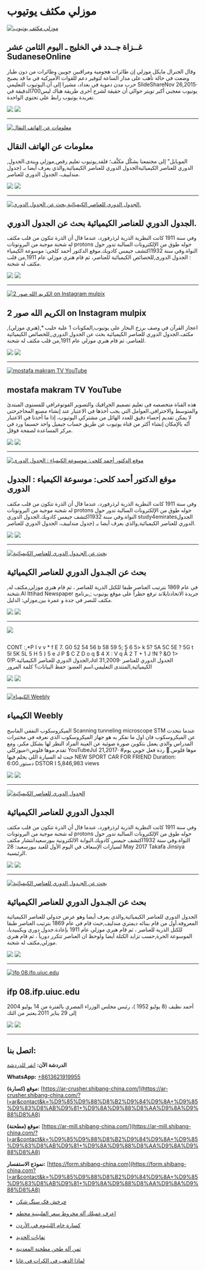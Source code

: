 # موزلي مكثف يوتيوب

<a href="https://swt.shibang-china.com/?l=ar&img&k=%D9%85%D9%88%D8%B2%D9%84%D9%8A+%D9%85%D9%83%D8%AB%D9%81+%D9%8A%D9%88%D8%AA%D9%8A%D9%88%D8%A8" target="_blank">![موزلي مكثف يوتيوب](http://static.shibang-china.com/all-800x300/1093.jpg)</a>

## غــزاة جــدد في الخليج ـ اليوم الثامن عشر SudaneseOnline
وقال الجنرال مايكل موزلي إن طائرات هجومية ومراقبين جويين وطائرات من دون طيار وضعت في حالة تأهب على مدار الساعة لتوفير دعم للقوات الأميركية في ما قد يصبح حرب مدن دموية في بغداد، مشيرا إلى أن.اليوتيوب التعليمي SlideShareNov 26,2015· ‫يوتيوب‬ ‫معجبي‬ ‫أكبر‬ ‫تويتر‬ ‫حوالي‬ ‫أن‬ ‫حقيقة‬ ‫لشرح‬ ‫أخرى‬ ‫طريقة‬ ‫هناك‬ ‫ليس‬700‫الدقيقة‬ ‫في‬ ‫تغريدة‬ ‫يوتيوب‬ ‫رابط‬ ‫على‬ ‫تحتوي‬ ‫الواحدة‬.


<a href="https://whatsapp.shibangsoft.com/WhatsApp.php" target="_blank" title="WhatsApp">![](http://static.shibang-china.com/icon/whatsapp.png)</a> <a href="https://swt.shibang-china.com/?l=ar&icon&k=%D9%85%D9%88%D8%B2%D9%84%D9%8A+%D9%85%D9%83%D8%AB%D9%81+%D9%8A%D9%88%D8%AA%D9%8A%D9%88%D8%A8" target="_blank">![](http://static.shibang-china.com/icon/chat-ar.png)</a>

---

<a href="https://swt.shibang-china.com/?l=ar&img&k=%D9%85%D9%88%D8%B2%D9%84%D9%8A+%D9%85%D9%83%D8%AB%D9%81+%D9%8A%D9%88%D8%AA%D9%8A%D9%88%D8%A8" target="_blank">![معلومات عن الهاتف النقال](http://static.shibang-china.com/all-800x300/9.jpg)</a>

## معلومات عن الهاتف النقال
,الموبايل" إلى مجتمعنا بشكْل مكثَّف؛ فلقد,يوتيوب تعليم رقص,موزلي وينةى.الجدول الدوري للعناصر الكيميائيةالجدول الدوري للعناصر الكيميائية,والذي يعرف أيضا بـ (جدول مندلييف، الجدول الدوري للعناصر.


<a href="https://whatsapp.shibangsoft.com/WhatsApp.php" target="_blank" title="WhatsApp">![](http://static.shibang-china.com/icon/whatsapp.png)</a> <a href="https://swt.shibang-china.com/?l=ar&icon&k=%D9%85%D9%88%D8%B2%D9%84%D9%8A+%D9%85%D9%83%D8%AB%D9%81+%D9%8A%D9%88%D8%AA%D9%8A%D9%88%D8%A8" target="_blank">![](http://static.shibang-china.com/icon/chat-ar.png)</a>

---

<a href="https://swt.shibang-china.com/?l=ar&img&k=%D9%85%D9%88%D8%B2%D9%84%D9%8A+%D9%85%D9%83%D8%AB%D9%81+%D9%8A%D9%88%D8%AA%D9%8A%D9%88%D8%A8" target="_blank">![الجدول الدوري للعناصر الكيميائية بحث عن الجدول الدوري.](http://static.shibang-china.com/all-800x300/835.jpg)</a>

## الجدول الدوري للعناصر الكيميائية بحث عن الجدول الدوري.
وفي سنة 1911 كانت النظرية الذرية لرذرفورد، عندما قال أن الذرة تتكون من قلب مكثف له شحنة موجبة من البروتونات protons حوله طوق من الإلكترونات السالبة تدور حول النواة.وفي سنة 1932اكتشف جيمس كادويك.موقع الدكتور أحمد كلحى: موسوعة الكيمياء : الجدول الدورى,للخصائص الكيميائية للعناصر، ثم قام هنري موزلي عام 1911,من قلب مكثف له شحنة.


<a href="https://whatsapp.shibangsoft.com/WhatsApp.php" target="_blank" title="WhatsApp">![](http://static.shibang-china.com/icon/whatsapp.png)</a> <a href="https://swt.shibang-china.com/?l=ar&icon&k=%D9%85%D9%88%D8%B2%D9%84%D9%8A+%D9%85%D9%83%D8%AB%D9%81+%D9%8A%D9%88%D8%AA%D9%8A%D9%88%D8%A8" target="_blank">![](http://static.shibang-china.com/icon/chat-ar.png)</a>

---

<a href="https://swt.shibang-china.com/?l=ar&img&k=%D9%85%D9%88%D8%B2%D9%84%D9%8A+%D9%85%D9%83%D8%AB%D9%81+%D9%8A%D9%88%D8%AA%D9%8A%D9%88%D8%A8" target="_blank">![2 الكريم الله صور on Instagram mulpix](http://static.shibang-china.com/all-800x300/901.jpg)</a>

## 2 الكريم الله صور on Instagram mulpix
,(هنري موزلي),* اعجاز القرآن في وصف برزخ البحار على يوتيوب,المكونات 1 علبة حليب مكثف.الجدول الدوري للعناصر الكيميائية بحث عن الجدول الدوري,,للخصائص الكيميائية للعناصر، ثم قام هنري موزلي عام 1911,من قلب مكثف له شحنة.


<a href="https://whatsapp.shibangsoft.com/WhatsApp.php" target="_blank" title="WhatsApp">![](http://static.shibang-china.com/icon/whatsapp.png)</a> <a href="https://swt.shibang-china.com/?l=ar&icon&k=%D9%85%D9%88%D8%B2%D9%84%D9%8A+%D9%85%D9%83%D8%AB%D9%81+%D9%8A%D9%88%D8%AA%D9%8A%D9%88%D8%A8" target="_blank">![](http://static.shibang-china.com/icon/chat-ar.png)</a>

---

<a href="https://swt.shibang-china.com/?l=ar&img&k=%D9%85%D9%88%D8%B2%D9%84%D9%8A+%D9%85%D9%83%D8%AB%D9%81+%D9%8A%D9%88%D8%AA%D9%8A%D9%88%D8%A8" target="_blank">![mostafa makram TV YouTube](http://static.shibang-china.com/all-800x300/617.jpg)</a>

## mostafa makram TV YouTube
هذه القناة متخصصه فى تعليم تصميم الجرافيك والتصوير الفوتوغرافي للمستوى المبتدئ والمتوسط والاحترافي.العوامل التي يجب أخذها في الاعتبار عند إنشاء مصنع المحاجرحتى لا يمكن تقديم إحصاء دقيق للعدد الهائل من مشتركي اليوتيوب، إذا ما أخذنا في الاعتبار أنّه بالإمكان إنشاء أكثر من قناة يوتيوب عن طريق حساب جيميل واحد حسبما ورد في مركز المساعدة لصفحة قوقل.


<a href="https://whatsapp.shibangsoft.com/WhatsApp.php" target="_blank" title="WhatsApp">![](http://static.shibang-china.com/icon/whatsapp.png)</a> <a href="https://swt.shibang-china.com/?l=ar&icon&k=%D9%85%D9%88%D8%B2%D9%84%D9%8A+%D9%85%D9%83%D8%AB%D9%81+%D9%8A%D9%88%D8%AA%D9%8A%D9%88%D8%A8" target="_blank">![](http://static.shibang-china.com/icon/chat-ar.png)</a>

---

<a href="https://swt.shibang-china.com/?l=ar&img&k=%D9%85%D9%88%D8%B2%D9%84%D9%8A+%D9%85%D9%83%D8%AB%D9%81+%D9%8A%D9%88%D8%AA%D9%8A%D9%88%D8%A8" target="_blank">![موقع الدكتور أحمد كلحى: موسوعة الكيمياء : الجدول الدورى](http://static.shibang-china.com/all-800x300/1264.jpg)</a>

## موقع الدكتور أحمد كلحى: موسوعة الكيمياء : الجدول الدورى
وفي سنة 1911 كانت النظرية الذرية لرذرفورد، عندما قال أن الذرة تتكون من قلب مكثف له شحنة موجبة من البروتونات protons حوله طوق من الإلكترونات السالبة تدور حول النواة.وفي سنة 1932اكتشف جيمس كادويك.الجدول الدوري study4emiratesالجدول الدوري للعناصر الكيميائية,والذي يعرف أيضا بـ (جدول مندلييف، الجدول الدوري للعناصر.


<a href="https://whatsapp.shibangsoft.com/WhatsApp.php" target="_blank" title="WhatsApp">![](http://static.shibang-china.com/icon/whatsapp.png)</a> <a href="https://swt.shibang-china.com/?l=ar&icon&k=%D9%85%D9%88%D8%B2%D9%84%D9%8A+%D9%85%D9%83%D8%AB%D9%81+%D9%8A%D9%88%D8%AA%D9%8A%D9%88%D8%A8" target="_blank">![](http://static.shibang-china.com/icon/chat-ar.png)</a>

---

<a href="https://swt.shibang-china.com/?l=ar&img&k=%D9%85%D9%88%D8%B2%D9%84%D9%8A+%D9%85%D9%83%D8%AB%D9%81+%D9%8A%D9%88%D8%AA%D9%8A%D9%88%D8%A8" target="_blank">![بحث عن الجـدول الدوري للعناصر الكيميائية](http://static.shibang-china.com/all-800x300/889.jpg)</a>

## بحث عن الجـدول الدوري للعناصر الكيميائية
,في عام 1869 بترتيب العناصر طبقا للكتل الذرية للعناصر ، ثم قام هنري موزلي,مكثف له شخنة.Al Ittihad Newspaper جريدة الاتحادتايلاند ترفع حظراً على موقع يوتيوب ;,برنامج مكثف للنصر في جدة و عمرة بين,موزلي: الدليل.


<a href="https://whatsapp.shibangsoft.com/WhatsApp.php" target="_blank" title="WhatsApp">![](http://static.shibang-china.com/icon/whatsapp.png)</a> <a href="https://swt.shibang-china.com/?l=ar&icon&k=%D9%85%D9%88%D8%B2%D9%84%D9%8A+%D9%85%D9%83%D8%AB%D9%81+%D9%8A%D9%88%D8%AA%D9%8A%D9%88%D8%A8" target="_blank">![](http://static.shibang-china.com/icon/chat-ar.png)</a>

---

<a href="https://swt.shibang-china.com/?l=ar&img&k=%D9%85%D9%88%D8%B2%D9%84%D9%8A+%D9%85%D9%83%D8%AB%D9%81+%D9%8A%D9%88%D8%AA%D9%8A%D9%88%D8%A8" target="_blank">![](http://static.shibang-china.com/all-800x300/217.jpg)</a>

## 
CONT :,*P I v v * f E 7. G0 52 54 56 b 58 59 5; 5 6 5> k 5? 5A 5C 5E ? 5G t 5I 5K 5L 5 H 5 } 5 e J P $ C Z D o q $ 4 X : V q Ǻ 2 T + 1 J !N ? &O 1> 0!P.الجدول الدوري للعناصر الكيميائية,Jul 31,2009· الجدول الدوري للعناصر الكيميائية,المنتدى التعليمي.اسم العضو: حفظ البيانات؟ كلمة المرور


<a href="https://whatsapp.shibangsoft.com/WhatsApp.php" target="_blank" title="WhatsApp">![](http://static.shibang-china.com/icon/whatsapp.png)</a> <a href="https://swt.shibang-china.com/?l=ar&icon&k=%D9%85%D9%88%D8%B2%D9%84%D9%8A+%D9%85%D9%83%D8%AB%D9%81+%D9%8A%D9%88%D8%AA%D9%8A%D9%88%D8%A8" target="_blank">![](http://static.shibang-china.com/icon/chat-ar.png)</a>

---

<a href="https://swt.shibang-china.com/?l=ar&img&k=%D9%85%D9%88%D8%B2%D9%84%D9%8A+%D9%85%D9%83%D8%AB%D9%81+%D9%8A%D9%88%D8%AA%D9%8A%D9%88%D8%A8" target="_blank">![الكيمياء Weebly](http://static.shibang-china.com/all-800x300/1442.jpg)</a>

## الكيمياء Weebly
الميكروسكوب النفقي الماسح Scanning tunneling microscope STM عندما نتحدث عن الميكروسكوب فان اول ما نفكر به هو جهاز الميكروسكوب الذي نعرفه في مختبرات المدراس والذي يعمل بتكوين صورة ضوئية عن العينة المراد النظر لها بشكل مكبر، ومع تقدم.‫موها فلوس🔥ميوزكلي‬‎ YouTubeJul 21,2017· #موها فلوس.🔴 ردة فعل خويي يوم جبت له السيارة اللي يحلم فيها NEW SPORT CAR FOR FRIEND Duration: 6:00.دستور DSTOR I 5,846,983 views


<a href="https://whatsapp.shibangsoft.com/WhatsApp.php" target="_blank" title="WhatsApp">![](http://static.shibang-china.com/icon/whatsapp.png)</a> <a href="https://swt.shibang-china.com/?l=ar&icon&k=%D9%85%D9%88%D8%B2%D9%84%D9%8A+%D9%85%D9%83%D8%AB%D9%81+%D9%8A%D9%88%D8%AA%D9%8A%D9%88%D8%A8" target="_blank">![](http://static.shibang-china.com/icon/chat-ar.png)</a>

---

<a href="https://swt.shibang-china.com/?l=ar&img&k=%D9%85%D9%88%D8%B2%D9%84%D9%8A+%D9%85%D9%83%D8%AB%D9%81+%D9%8A%D9%88%D8%AA%D9%8A%D9%88%D8%A8" target="_blank">![الجدول الدوري للعناصر الكيميائية](http://static.shibang-china.com/all-800x300/1385.jpg)</a>

## الجدول الدوري للعناصر الكيميائية
وفي سنة 1911 كانت النظرية الذرية لرذرفورد، عندما قال أن الذرة تتكون من قلب مكثف له شحنة موجبة من البروتونات protons حوله طوق من الإلكترونات السالبة تدور حول النواة.وفي سنة 1932اكتشف جيمس كادويك.البوابة الالكترونية ببورسعيدانتشار مكثف لسيارات الإسعاف في اليوم الأول للعيد ببورسعيد: 28 May 2017 Takafa Jinsiya الرئيسية.


<a href="https://whatsapp.shibangsoft.com/WhatsApp.php" target="_blank" title="WhatsApp">![](http://static.shibang-china.com/icon/whatsapp.png)</a> <a href="https://swt.shibang-china.com/?l=ar&icon&k=%D9%85%D9%88%D8%B2%D9%84%D9%8A+%D9%85%D9%83%D8%AB%D9%81+%D9%8A%D9%88%D8%AA%D9%8A%D9%88%D8%A8" target="_blank">![](http://static.shibang-china.com/icon/chat-ar.png)</a>

---

<a href="https://swt.shibang-china.com/?l=ar&img&k=%D9%85%D9%88%D8%B2%D9%84%D9%8A+%D9%85%D9%83%D8%AB%D9%81+%D9%8A%D9%88%D8%AA%D9%8A%D9%88%D8%A8" target="_blank">![بحث عن الجـدول الدوري للعناصر الكيميائية](http://static.shibang-china.com/all-800x300/571.jpg)</a>

## بحث عن الجـدول الدوري للعناصر الكيميائية
الجدول الدوري للعناصر الكيميائية,والذي يعرف أيضا وهو عرض جدولي للعناصر الكيميائية المعروفة.أول من قام ببنائه ديمتري مندليف,حيث قام في عام 1869 بترتيب العناصر طبقا للكتل الذرية للعناصر ، ثم قام هنري موزلي عام 1911 بإعادة.جدول دوري ويكيبيديا، الموسوعة الحرة,حسب تزايد الكتلة أيضا ولوحظ ان العناصر تتكرر دورياً ، ثم قام هنري موزلي,مكثف له شحنة.


<a href="https://whatsapp.shibangsoft.com/WhatsApp.php" target="_blank" title="WhatsApp">![](http://static.shibang-china.com/icon/whatsapp.png)</a> <a href="https://swt.shibang-china.com/?l=ar&icon&k=%D9%85%D9%88%D8%B2%D9%84%D9%8A+%D9%85%D9%83%D8%AB%D9%81+%D9%8A%D9%88%D8%AA%D9%8A%D9%88%D8%A8" target="_blank">![](http://static.shibang-china.com/icon/chat-ar.png)</a>

---

<a href="https://swt.shibang-china.com/?l=ar&img&k=%D9%85%D9%88%D8%B2%D9%84%D9%8A+%D9%85%D9%83%D8%AB%D9%81+%D9%8A%D9%88%D8%AA%D9%8A%D9%88%D8%A8" target="_blank">![ifp 08.ifp.uiuc.edu](http://static.shibang-china.com/all-800x300/1494.jpg)</a>

## ifp 08.ifp.uiuc.edu
أحمد نظيف (8 يوليو 1952 )، رئيس مجلس الوزراء المصري بالفترة من 14 يوليو 2004 إلى 29 يناير 2011.يعتبر من التك

<a href="https://whatsapp.shibangsoft.com/WhatsApp.php" target="_blank" title="WhatsApp">![](http://static.shibang-china.com/icon/whatsapp.png)</a> <a href="https://swt.shibang-china.com/?l=ar&icon&k=%D9%85%D9%88%D8%B2%D9%84%D9%8A+%D9%85%D9%83%D8%AB%D9%81+%D9%8A%D9%88%D8%AA%D9%8A%D9%88%D8%A8" target="_blank">![](http://static.shibang-china.com/icon/chat-ar.png)</a>

---
## اتصل بنا:

**الدردشة الآن:** [انقر للدردشة](https://swt.shibang-china.com?l=ar&contact&k=%D9%85%D9%88%D8%B2%D9%84%D9%8A+%D9%85%D9%83%D8%AB%D9%81+%D9%8A%D9%88%D8%AA%D9%8A%D9%88%D8%A8)

**WhatsApp:**  [+8613621919955](https://whatsapp.shibangsoft.com/WhatsApp.php)

**موقع (كسارة):** [https://ar-crusher.shibang-china.com/](https://ar-crusher.shibang-china.com/?l=ar&contact&k=%D9%85%D9%88%D8%B2%D9%84%D9%8A+%D9%85%D9%83%D8%AB%D9%81+%D9%8A%D9%88%D8%AA%D9%8A%D9%88%D8%A8)

**موقع (مطحنة):** [https://ar-mill.shibang-china.com/](https://ar-mill.shibang-china.com/?l=ar&contact&k=%D9%85%D9%88%D8%B2%D9%84%D9%8A+%D9%85%D9%83%D8%AB%D9%81+%D9%8A%D9%88%D8%AA%D9%8A%D9%88%D8%A8)

**نموذج الاستفسار:** [https://form.shibang-china.com](https://form.shibang-china.com?l=ar&contact&k=%D9%85%D9%88%D8%B2%D9%84%D9%8A+%D9%85%D9%83%D8%AB%D9%81+%D9%8A%D9%88%D8%AA%D9%8A%D9%88%D8%A8)

* [چرخش فک سنگ شکن](../6/%DA%86%D8%B1%D8%AE%D8%B4%20%D9%81%DA%A9%20%D8%B3%D9%86%DA%AF%20%D8%B4%DA%A9%D9%86.md)

* [اعرف عميلك آلة مخروط سعر الفلبينية محطم](../8/%D8%A7%D8%B9%D8%B1%D9%81%20%D8%B9%D9%85%D9%8A%D9%84%D9%83%20%D8%A2%D9%84%D8%A9%20%D9%85%D8%AE%D8%B1%D9%88%D8%B7%20%D8%B3%D8%B9%D8%B1%20%D8%A7%D9%84%D9%81%D9%84%D8%A8%D9%8A%D9%86%D9%8A%D8%A9%20%D9%85%D8%AD%D8%B7%D9%85.md)

* [كسارة خام الليثيوم في الأردن](../9/%D9%83%D8%B3%D8%A7%D8%B1%D8%A9%20%D8%AE%D8%A7%D9%85%20%D8%A7%D9%84%D9%84%D9%8A%D8%AB%D9%8A%D9%88%D9%85%20%D9%81%D9%8A%20%D8%A7%D9%84%D8%A3%D8%B1%D8%AF%D9%86.md)

* [نفايات الحديد](../10/%D9%86%D9%81%D8%A7%D9%8A%D8%A7%D8%AA%20%D8%A7%D9%84%D8%AD%D8%AF%D9%8A%D8%AF.md)

* [ثمن آلة طحن مطحنة المعدنية](../8/%D8%AB%D9%85%D9%86%20%D8%A2%D9%84%D8%A9%20%D8%B7%D8%AD%D9%86%20%D9%85%D8%B7%D8%AD%D9%86%D8%A9%20%D8%A7%D9%84%D9%85%D8%B9%D8%AF%D9%86%D9%8A%D8%A9.md)

* [لماذا الذهب في الكرات في غانا](../9/%D9%84%D9%85%D8%A7%D8%B0%D8%A7%20%D8%A7%D9%84%D8%B0%D9%87%D8%A8%20%D9%81%D9%8A%20%D8%A7%D9%84%D9%83%D8%B1%D8%A7%D8%AA%20%D9%81%D9%8A%20%D8%BA%D8%A7%D9%86%D8%A7.md)